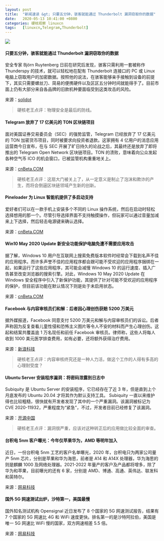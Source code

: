 ```yaml
---
layout: post
title:	"新闻速读 &gt; 只要五分钟，骇客就能通过 Thunderbolt 漏洞窃取你的数据"
date:	2020-05-13 10:41:00 +0800 
categories:	硬核观察 linuxcn 
tags:	[linuxcn,Telegram,Thunderbolt]
---
```



![](/Asserts/Images//attachment/album/202005/13/104041i28x35g32a32mum5.jpg)


#### 只要五分钟，骇客就能通过 Thunderbolt 漏洞窃取你的数据


安全专家 Björn Ruytenberg 日前在研究后发现，骇客只需利用一套被称作 Thunderspy 的技术，就可以轻松地在配有 Thunderbolt 连接口的 PC 或 Linux 电脑上窃取用户的加密数据。按照他的说法，在骇客能够亲手接触到设备的前提下，其实只需要螺丝刀、简易的便携硬件以及区区五分钟时间就能得手了。目前市面上仍有大部分来自各品牌的旧款机种要面临受到这类攻击的风险。


来源：[solidot](https://www.solidot.org/story?sid=64331)



> 
> 硬核老王点评：物理安全是最后的防线。
> 
> 
> 


#### Telegram 放弃了 17 亿美元的 TON 区块链项目


面对美国证券交易委员会（SEC）的强势监管，Telegram 已经放弃了 17 亿美元的 TON 加密货币项目，同时被要求向投资者退款。这家拥有 4 亿用户的消息应用运营商今日宣布，在与 SEC 开展了旷日持久的论战之后，其最终还是放弃了即将推出的 Telegram Open Network 区块链项目。TON 的溃败，意味着向公众发起各种空气币 ICO 的机会窗口，已被监管机构重重地关上。


来源：[cnBeta.COM](https://www.cnbeta.com/articles/tech/978375.htm)



> 
> 硬核老王点评：这扇大门被关上了，从一定意义是制止了泡沫和欺诈的产生，而将会倒逼区块链领域产生新的创新。
> 
> 
> 


#### Pineloader 为 Linux 智能机提供了多启动支持


爱好者们可以在一款手机上安装多个不同的 Linux 操作系统，然后在启动时轻松选择想用的那一个。尽管引导选择界面不支持触摸操作，但玩家可以通过音量加减来上下选择，然后轻击电源键来确认选择。


来源：[cnBeta.COM](https://www.cnbeta.com/articles/tech/978091.htm)


#### Win10 May 2020 Update 新安全功能保护电脑免遭不需要应用攻击


据了解，Windows 10 用户在互联网上搜索免费版本软件时经常会下载到名声不佳的应用程序。而许多声誉不佳的应用程序都会跟可能不受欢迎的应用程序捆绑在一起，如果运行了这些应用程序，其可能会减慢 Windows 10 的运行速度、插入广告甚至改变浏览器的搜索引擎。对此，Windows 10 May 2020 Update 在 Windows 安全程序中引入了新保护功能，其提供了针对可能不受欢迎的应用程序的保护，但目前该功能在默认情况下则是处于未启用状态。


来源：[cnBeta.COM](https://www.cnbeta.com/articles/tech/978355.htm)


#### Facebook 与内容审核员们和解：后者因心理创伤获赔 5200 万美元


据外媒报道，Facebook 同意支付 5200 万美元和解与内容审核员们的诉讼。后者声称因为反复查看儿童性侵和恐怖主义图片等令人不安的材料而产生心理创伤。这起和结案共覆盖逾 1 万名现任和前任 Facebook 审核员。律师称，这些人将每人收到 1000 美元医学排查费用，如有必要，还将额外获得治疗费用。


来源：[新浪科技](https://tech.sina.com.cn/i/2020-05-13/doc-iircuyvi2791511.shtml?cre=tianyi&mod=pctech&loc=10&r=25&rfunc=79&tj=none&tr=25)



> 
> 硬核老王点评：内容审核终究还是一种人力活，做这个工作的人得有多高的心理耐受度？
> 
> 
> 


#### Ubuntu Server 安装程序漏洞：将密码泄露到日志中


Subiquity 是 Ubuntu Server 的安装程序，它已经存在了近 3 年，但是直到上个月底发布的 Ubuntu 20.04 才将其作为默认支持工具。 Subiquity 一直以来维护得也比较粗糙，很快就有开发者发现了其中的一个严重漏洞。该漏洞被标记为 CVE 2020-11932，严重程度为“紧急”，不过，开发者目前已经修复了该漏洞。


来源：[开源中国](https://www.oschina.net/news/115601/ubuntu-server-subiquity-password-leak)



> 
> 硬核老王点评：漏洞很严重，应该对这种转正后的应用做比较全面的审查。
> 
> 
> 


#### 台积电 5nm 客户曝光：今年仅苹果华为，AMD 等明年加入


近日，一份台积电 5nm 工艺的客户名单曝光，2020 年，台积电只为两家公司量产 5nm 芯片，分别是苹果和华为海思，前者是 A14 和 A14X 处理器，华为海思的则是麒麟 1000 及网络处理器。2021-2022 年量产的客户及产品都将增多，除了华为和苹果，目前曝光的还有 6 家，分别是 AMD、博通、高通、英伟达、联发科和英特尔。


来源：[网易科技](https://tech.163.com/20/0513/09/FCGDOBD1000999LD.html)


#### 国外 5G 网速测试出炉，沙特第一，美国最慢


国外知名测试机构 Opensignal 近日发布了 8 个国家的 5G 网速测试报告，结果有 7 个国家的 5G 网速比 4G 和 WiFi 速度更快。排名第一的是沙特阿拉伯，美国是唯一 5G 网速比 WiFi 慢的国家，双方网速相差 5.5 倍。


来源：[网易科技](https://tech.163.com/20/0513/09/FCGDI31G000999LD.html)
